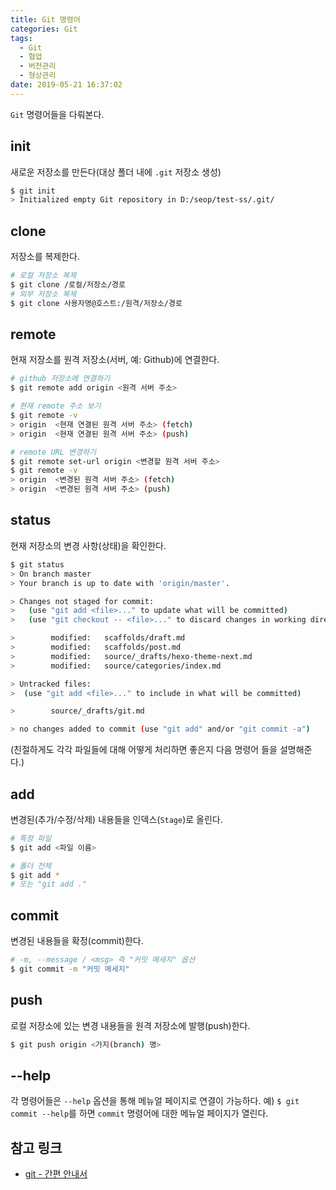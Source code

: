 ```yaml
---
title: Git 명령어
categories: Git
tags:
  - Git
  - 협업
  - 버전관리
  - 형상관리
date: 2019-05-21 16:37:02
---
```


`Git` 명령어들을 다뤄본다.

## init
새로운 저장소를 만든다(대상 폴더 내에 `.git` 저장소 생성)
``` bash
$ git init
> Initialized empty Git repository in D:/seop/test-ss/.git/
```

## clone
저장소를 복제한다.
``` bash
# 로컬 저장소 복제
$ git clone /로컬/저장소/경로
# 외부 저장소 복제
$ git clone 사용자명@호스트:/원격/저장소/경로
```

## remote
현재 저장소를 원격 저장소(서버, 예: Github)에 연결한다.
``` bash
# github 저장소에 연결하기
$ git remote add origin <원격 서버 주소>

# 현재 remote 주소 보기
$ git remote -v
> origin  <현재 연결된 원격 서버 주소> (fetch)
> origin  <현재 연결된 원격 서버 주소> (push)

# remote URL 변경하기
$ git remote set-url origin <변경할 원격 서버 주소>
$ git remote -v
> origin  <변경된 원격 서버 주소> (fetch)
> origin  <변경된 원격 서버 주소> (push)
```

## status
현재 저장소의 변경 사항(상태)을 확인한다.
``` bash
$ git status
> On branch master
> Your branch is up to date with 'origin/master'.

> Changes not staged for commit:
>   (use "git add <file>..." to update what will be committed)
>   (use "git checkout -- <file>..." to discard changes in working directory)

>        modified:   scaffolds/draft.md
>        modified:   scaffolds/post.md
>        modified:   source/_drafts/hexo-theme-next.md
>        modified:   source/categories/index.md

> Untracked files:
>  (use "git add <file>..." to include in what will be committed)

>        source/_drafts/git.md

> no changes added to commit (use "git add" and/or "git commit -a")
```
(친절하게도 각각 파일들에 대해 어떻게 처리하면 좋은지 다음 명령어 들을 설명해준다.)

## add
변경된(추가/수정/삭제) 내용들을 인덱스(`Stage`)로 올린다.
``` bash
# 특정 파일
$ git add <파일 이름>

# 폴더 전체
$ git add *
# 또는 "git add ."
```

## commit
변경된 내용들을 확정(commit)한다.
``` bash
# -m, --message / <msg> 즉 "커밋 메세지" 옵션
$ git commit -m "커밋 메세지"
``` 

## push
로컬 저장소에 있는 변경 내용들을 원격 저장소에 발행(push)한다.
``` bash
$ git push origin <가지(branch) 명>
```

## \--help
각 명령어들은 `--help` 옵션을 통해 메뉴얼 페이지로 연결이 가능하다.
예) `$ git commit --help`를 하면 `commit` 명령어에 대한 메뉴얼 페이지가 열린다.

## 참고 링크
- [git - 간편 안내서](https://rogerdudler.github.io/git-guide/index.ko.html)